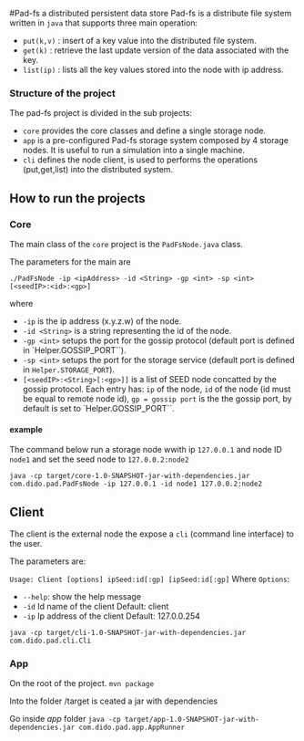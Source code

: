 #Pad-fs a distributed  persistent data store 
Pad-fs is a distribute file system written in `java` that supports three main operation:
- `put(k,v)` : insert of a key value into the distributed file system.
- `get(k)` : retrieve the last update version of the data associated with the key.
- `list(ip)` : lists all the key values stored into the node with ip address.

### Structure of the project
The pad-fs project is divided in the sub projects:
- `core` provides the core classes and define a single storage node.
- `app` is a pre-configured Pad-fs storage system composed by 4 storage nodes. It is useful to run a simulation into a single machine.
- `cli` defines the node client, is used to performs the operations (put,get,list) into the distributed system.

## How to run the projects

### Core
The main class of the `core` project is the `PadFsNode.java` class. 

The parameters for the main are 

`./PadFsNode -ip <ipAddress> -id <String> -gp <int> -sp <int>  [<seedIP>:<id>:<gp>]`

where
- `-ip` is the ip address (x.y.z.w) of the node.
- `-id <String>` is a string representing the id of the node.
- `-gp <int>` setups the port for the gossip protocol (default port is defined in `Helper.GOSSIP_PORT``).
- `-sp <int>` setups the port for the storage service (default port is defined in `Helper.STORAGE_PORT`).
- `[<seedIP>:<String>[:<gp>]]` is a list of SEED node concatted by the gossip protocol. Each entry has: `ip` of the node, `id` of the node (id must be equal to remote node id),  `gp = gossip port` is the the gossip port, by default is set to `Helper.GOSSIP_PORT``.

#### example 
The command below run a storage node wwith ip `127.0.0.1` and node ID `node1` and set the seed node to `127.0.0.2:node2`

`java -cp target/core-1.0-SNAPSHOT-jar-with-dependencies.jar  com.dido.pad.PadFsNode -ip 127.0.0.1 -id node1 127.0.0.2:node2`

## Client 

The client is the external node the expose a `cli` (command line interface) to the user.

The parameters are:

`Usage: Client [options] ipSeed:id[:gp] [ipSeed:id[:gp]`
Where `Options`:
  -  `--help`: show the help message
  -  `-id`
       Id name of the client
       Default: client
   - `-ip`
       Ip address of the client
       Default: 127.0.0.254


`java -cp target/cli-1.0-SNAPSHOT-jar-with-dependencies.jar  com.dido.pad.cli.Cli `
### App

On the root of the project.
`mvn package`

Into the folder /target is ceated a jar with dependencies

Go inside *app* folder
`java -cp target/app-1.0-SNAPSHOT-jar-with-dependencies.jar com.dido.pad.app.AppRunner`



